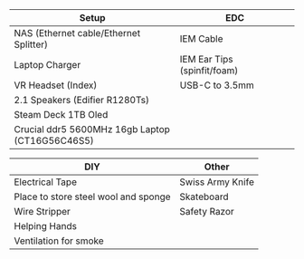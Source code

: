 
| **Setup**                                          | **EDC**                     |
| -------------------------------------------------- | --------------------------- |
| NAS (Ethernet cable/Ethernet Splitter)             | IEM Cable                   |
| Laptop Charger                                     | IEM Ear Tips (spinfit/foam) |
| VR Headset (Index)                                 | USB-C to 3.5mm              |
| 2.1 Speakers (Edifier R1280Ts)                     |                             |
| Steam Deck 1TB Oled                                |                             |
| Crucial ddr5 5600MHz 16gb Laptop<br>(CT16G56C46S5) |                             |

| **DIY**                              | **Other**        |
| ------------------------------------ | ---------------- |
| Electrical Tape                      | Swiss Army Knife |
| Place to store steel wool and sponge | Skateboard       |
| Wire Stripper                        | Safety Razor     |
| Helping Hands                        |                  |
| Ventilation for smoke                |                  |

